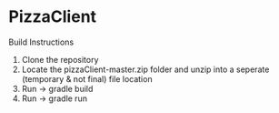 # PizzaClient

Build Instructions

1. Clone the repository
2. Locate the pizzaClient-master.zip folder and unzip into a seperate (temporary & not final) file location
3. Run -> gradle build
4. Run -> gradle run
